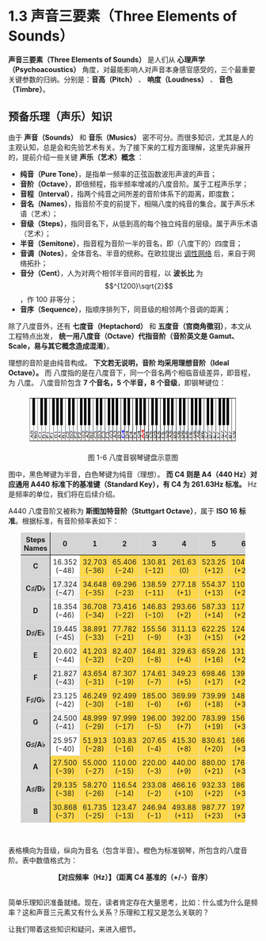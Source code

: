 <head>
    <meta charset="UTF-8">
    <meta name="viewport" content="width=device-width, initial-scale=1.0">
    <title>Hex Data Display</title>
    <style>
        .hex-container {
            text-align: center;
        }
        .hex-data {
            display: inline-block;
            text-align: left;
            font-weight: bold;
            font-family: monospace;
            white-space: pre;
        }
    </style>
</head>

# 1.3 声音三要素（Three Elements of Sounds）

**声音三要素（Three Elements of Sounds）** 是人们从 **心理声学（Psychoacoustics）** 角度，对最能影响人对声音本身感官感受的，三个最重要关键参数的归纳。分别是：**音高（Pitch）** 、 **响度（Loudness）** 、 **音色（Timbre）**。

## **预备乐理（声乐）知识**

由于 **声音（Sounds）** 和 **音乐（Musics）** 密不可分。而很多知识，尤其是人的主观认知，总是会和先验艺术有关。为了接下来的工程方面理解，这里先非展开的，提前介绍一些关键 **声乐（艺术）概念** ：

- **纯音（Pure Tone）**，是指单一频率的正弦函数波形声波的声音；
- **音阶（Octave）**，即倍频程，指半频率增减的八度音阶。属于工程声乐学；
- **音程（Interval）**，指两个纯音之间所差的音阶体系下的距离，即度数；
- **音名（Names）**，指音阶不变的前提下，相隔八度的纯音的集合。属于声乐术语（艺术）；
- **音级（Steps）**，指同音名下，从低到高的每个独立纯音的层级。属于声乐术语（艺术）；
- **半音（Semitone）**，指音程为音阶一半的音名，即（八度下的）四度音；
- **音调（Notes）**，全体音名、半音的统称。在欧拉提出 [调性网络](Docs_1_4_1.md) 后，来自于网络拓扑；
- **音分（Cent）**，人为对两个相邻半音间的音程，以 **波长比** 为 $$^{1200}\sqrt{2}$$ ，作 100 非等分；
- **音序（Sequence）**，指顺序排列下，同音级的相邻两个音调的距离；

除了八度音外，还有 **七度音（Heptachord）** 和 **五度音（宫商角徵羽）**，本文从工程特点出发， **统一用八度音（Octave）代指音阶（音阶英文是 Gamut、Scale，易与其它概念造成混淆）**。

理想的音阶是由纯音构成。 **下文若无说明，音阶 均采用理想音阶（Ideal Octave）。** 而 八度指的是在八度音下，同一个音名两个相临音级差异，即音程，为 八度。
八度音阶包含 **7 个音名，5 个半音，8 个音级**，即钢琴键位：

<center>
<figure>
   <img  
      width = "800" height = "100"
      src="../../Pictures/Octave_piano_keybord.png" alt="">
    <figcaption>
      <p>图 1-6 八度音钢琴键盘示意图</p>
   </figcaption>
</figure>
</center>

图中，黑色琴键为半音，白色琴键为纯音（理想）。 **而 C4 则是 A4（440 Hz）对应通用 A440 标准下的基准键（Standard Key），有 C4 为 261.63Hz 标准。** Hz 是频率的单位，我们将在后续介绍。

A440 八度音阶又被称为 **斯图加特音阶（Stuttgart Octave）**，属于 **ISO 16 标准**。根据标准，有音阶频率表如下：

<center>
<table style="width:90%; border-collapse: collapse;">
  <tr style="background-color: #d5d5d5; text-align: center; vertical-align: middle;">
    <th style="border: 1px solid #ddd; border-right: 1px solid #000; border-bottom: 1px solid #000; padding: 5px; text-align: center; vertical-align: middle;">Steps<br>Names</th>
    <th style="border: 1px solid #ddd; border-bottom: 1px solid #000; padding: 5px;">0</th>
    <th style="border: 1px solid #ddd; border-bottom: 1px solid #000; padding: 5px;">1</th>
    <th style="border: 1px solid #ddd; border-bottom: 1px solid #000; padding: 5px;">2</th>
    <th style="border: 1px solid #ddd; border-bottom: 1px solid #000; padding: 5px;">3</th>
    <th style="border: 1px solid #ddd; border-bottom: 1px solid #000; padding: 5px;">4</th>
    <th style="border: 1px solid #ddd; border-bottom: 1px solid #000; padding: 5px;">5</th>
    <th style="border: 1px solid #ddd; border-bottom: 1px solid #000; padding: 5px;">6</th>
    <th style="border: 1px solid #ddd; border-bottom: 1px solid #000; padding: 5px;">7</th>
    <th style="border: 1px solid #ddd; border-bottom: 1px solid #000; padding: 5px;">8</th>
  </tr>
  <tr style="background-color: #f2f2f2; text-align: center; vertical-align: middle;">
    <th style="border: 1px solid #ddd; border-right: 1px solid #000; padding: 5px; background-color: #d5d5d5;">C</th>
    <td style="border: 1px solid #ddd; padding: 5px; background-color: #ffffff;">16.352<br>(−48)</td>
    <td style="border: 1px solid #ddd; padding: 5px; background-color: #ffd84b;">32.703<br>(−36)</td>
    <td style="border: 1px solid #ddd; padding: 5px; background-color: #ffd84b;">65.406<br>(−24)</td>
    <td style="border: 1px solid #ddd; padding: 5px; background-color: #ffd84b;">130.81<br>(−12)</td>
    <td style="border: 1px solid #ddd; padding: 5px; background-color: #ffd84b;">261.63<br>(0)</td>
    <td style="border: 1px solid #ddd; padding: 5px; background-color: #ffd84b;">523.25<br>(+12)</td>
    <td style="border: 1px solid #ddd; padding: 5px; background-color: #ffd84b;">1046.5<br>(+24)</td>
    <td style="border: 1px solid #ddd; padding: 5px; background-color: #ffd84b;">2093.0<br>(+36)</td>
    <td style="border: 1px solid #ddd; padding: 5px; background-color: #ffd84b;">4186.0<br>(+48)</td>
  </tr>
  <tr style="background-color: #f2f2f2; text-align: center; vertical-align: middle;">
    <th style="border: 1px solid #ddd; border-right: 1px solid #000; padding: 5px; background-color: #d5d5d5;">C♯/D♭</th>
    <td style="border: 1px solid #ddd; padding: 5px;">17.324<br>(−47)</td>
    <td style="border: 1px solid #ddd; padding: 5px; background-color: #ffd84b;">34.648<br>(−35)</td>
    <td style="border: 1px solid #ddd; padding: 5px; background-color: #ffd84b;">69.296<br>(−23)</td>
    <td style="border: 1px solid #ddd; padding: 5px; background-color: #ffd84b;">138.59<br>(−11)</td>
    <td style="border: 1px solid #ddd; padding: 5px; background-color: #ffd84b;">277.18<br>(+1)</td>
    <td style="border: 1px solid #ddd; padding: 5px; background-color: #ffd84b;">554.37<br>(+13)</td>
    <td style="border: 1px solid #ddd; padding: 5px; background-color: #ffd84b;">1108.7<br>(+25)</td>
    <td style="border: 1px solid #ddd; padding: 5px; background-color: #ffd84b;">2217.5<br>(+37)</td>
    <td style="border: 1px solid #ddd; padding: 5px;">4434.9<br>(+49)</td>
  </tr>
  <tr style="background-color: #f2f2f2; text-align: center; vertical-align: middle;">
    <th style="border: 1px solid #ddd; border-right: 1px solid #000; padding: 5px; background-color: #d5d5d5;">D</th>
    <td style="border: 1px solid #ddd; padding: 5px; background-color: #ffffff;">18.354<br>(−46)</td>
    <td style="border: 1px solid #ddd; padding: 5px; background-color: #ffd84b;">36.708<br>(−34)</td>
    <td style="border: 1px solid #ddd; padding: 5px; background-color: #ffd84b;">73.416<br>(−22)</td>
    <td style="border: 1px solid #ddd; padding: 5px; background-color: #ffd84b;">146.83<br>(−10)</td>
    <td style="border: 1px solid #ddd; padding: 5px; background-color: #ffd84b;">293.66<br>(+2)</td>
    <td style="border: 1px solid #ddd; padding: 5px; background-color: #ffd84b;">587.33<br>(+14)</td>
    <td style="border: 1px solid #ddd; padding: 5px; background-color: #ffd84b;">1174.7<br>(+26)</td>
    <td style="border: 1px solid #ddd; padding: 5px; background-color: #ffd84b;">2349.3<br>(+38)</td>
    <td style="border: 1px solid #ddd; padding: 5px; background-color: #ffffff;">4698.6<br>(+50)</td>
  </tr>
  <tr style="background-color: #f2f2f2; text-align: center; vertical-align: middle;">
    <th style="border: 1px solid #ddd; border-right: 1px solid #000; padding: 5px; background-color: #d5d5d5;">D♯/E♭</th>
    <td style="border: 1px solid #ddd; padding: 5px;">19.445<br>(−45)</td>
    <td style="border: 1px solid #ddd; padding: 5px; background-color: #ffd84b;">38.891<br>(−33)</td>
    <td style="border: 1px solid #ddd; padding: 5px; background-color: #ffd84b;">77.782<br>(−21)</td>
    <td style="border: 1px solid #ddd; padding: 5px; background-color: #ffd84b;">155.56<br>(−9)</td>
    <td style="border: 1px solid #ddd; padding: 5px; background-color: #ffd84b;">311.13<br>(+3)</td>
    <td style="border: 1px solid #ddd; padding: 5px; background-color: #ffd84b;">622.25<br>(+15)</td>
    <td style="border: 1px solid #ddd; padding: 5px; background-color: #ffd84b;">1244.5<br>(+27)</td>
    <td style="border: 1px solid #ddd; padding: 5px; background-color: #ffd84b;">2489.0<br>(+39)</td>
    <td style="border: 1px solid #ddd; padding: 5px;">4978.0<br>(+51)</td>
  </tr>
  <tr style="background-color: #f2f2f2; text-align: center; vertical-align: middle;">
    <th style="border: 1px solid #ddd; border-right: 1px solid #000; padding: 5px; background-color: #d5d5d5;">E</th>
    <td style="border: 1px solid #ddd; padding: 5px; background-color: #ffffff;">20.602<br>(−44)</td>
    <td style="border: 1px solid #ddd; padding: 5px; background-color: #ffd84b;">41.203<br>(−32)</td>
    <td style="border: 1px solid #ddd; padding: 5px; background-color: #ffd84b;">82.407<br>(−20)</td>
    <td style="border: 1px solid #ddd; padding: 5px; background-color: #ffd84b;">164.81<br>(−8)</td>
    <td style="border: 1px solid #ddd; padding: 5px; background-color: #ffd84b;">329.63<br>(+4)</td>
    <td style="border: 1px solid #ddd; padding: 5px; background-color: #ffd84b;">659.26<br>(+16)</td>
    <td style="border: 1px solid #ddd; padding: 5px; background-color: #ffd84b;">1318.5<br>(+28)</td>
    <td style="border: 1px solid #ddd; padding: 5px; background-color: #ffd84b;">2637.0<br>(+40)</td>
    <td style="border: 1px solid #ddd; padding: 5px; background-color: #ffffff;">5274.0<br>(+52)</td>
  </tr>
  <tr style="background-color: #f2f2f2; text-align: center; vertical-align: middle;">
    <th style="border: 1px solid #ddd; border-right: 1px solid #000; padding: 5px; background-color: #d5d5d5;">F</th>
    <td style="border: 1px solid #ddd; padding: 5px;">21.827<br>(−43)</td>
    <td style="border: 1px solid #ddd; padding: 5px; background-color: #ffd84b;">43.654<br>(−31)</td>
    <td style="border: 1px solid #ddd; padding: 5px; background-color: #ffd84b;">87.307<br>(−19)</td>
    <td style="border: 1px solid #ddd; padding: 5px; background-color: #ffd84b;">174.61<br>(−7)</td>
    <td style="border: 1px solid #ddd; padding: 5px; background-color: #ffd84b;">349.23<br>(+5)</td>
    <td style="border: 1px solid #ddd; padding: 5px; background-color: #ffd84b;">698.46<br>(+17)</td>
    <td style="border: 1px solid #ddd; padding: 5px; background-color: #ffd84b;">1396.9<br>(+29)</td>
    <td style="border: 1px solid #ddd; padding: 5px; background-color: #ffd84b;">2793.8<br>(+41)</td>
    <td style="border: 1px solid #ddd; padding: 5px;">5587.7<br>(+53)</td>
  </tr>
  <tr style="background-color: #f2f2f2; text-align: center; vertical-align: middle;">
    <th style="border: 1px solid #ddd; border-right: 1px solid #000; padding: 5px; background-color: #d5d5d5;">F♯/G♭</th>
    <td style="border: 1px solid #ddd; padding: 5px; background-color: #ffffff;">23.125<br>(−42)</td>
    <td style="border: 1px solid #ddd; padding: 5px; background-color: #ffd84b;">46.249<br>(−30)</td>
    <td style="border: 1px solid #ddd; padding: 5px; background-color: #ffd84b;">92.499<br>(−18)</td>
    <td style="border: 1px solid #ddd; padding: 5px; background-color: #ffd84b;">185.00<br>(−6)</td>
    <td style="border: 1px solid #ddd; padding: 5px; background-color: #ffd84b;">369.99<br>(+6)</td>
    <td style="border: 1px solid #ddd; padding: 5px; background-color: #ffd84b;">739.99<br>(+18)</td>
    <td style="border: 1px solid #ddd; padding: 5px; background-color: #ffd84b;">1480.0<br>(+30)</td>
    <td style="border: 1px solid #ddd; padding: 5px; background-color: #ffd84b;">2960.0<br>(+42)</td>
    <td style="border: 1px solid #ddd; padding: 5px; background-color: #ffffff;">5919.9<br>(+54)</td>
  </tr>
  <tr style="background-color: #f2f2f2; text-align: center; vertical-align: middle;">
    <th style="border: 1px solid #ddd; border-right: 1px solid #000; padding: 5px; background-color: #d5d5d5;">G</th>
    <td style="border: 1px solid #ddd; padding: 5px;">24.500<br>(−41)</td>
    <td style="border: 1px solid #ddd; padding: 5px; background-color: #ffd84b;">48.999<br>(−29)</td>
    <td style="border: 1px solid #ddd; padding: 5px; background-color: #ffd84b;">97.999<br>(−17)</td>
    <td style="border: 1px solid #ddd; padding: 5px; background-color: #ffd84b;">196.00<br>(−5)</td>
    <td style="border: 1px solid #ddd; padding: 5px; background-color: #ffd84b;">392.00<br>(+7)</td>
    <td style="border: 1px solid #ddd; padding: 5px; background-color: #ffd84b;">783.99<br>(+19)</td>
    <td style="border: 1px solid #ddd; padding: 5px; background-color: #ffd84b;">1568.0<br>(+31)</td>
    <td style="border: 1px solid #ddd; padding: 5px; background-color: #ffd84b;">3136.0<br>(+43)</td>
    <td style="border: 1px solid #ddd; padding: 5px;">6271.9<br>(+55)</td>
  </tr>
  <tr style="background-color: #f2f2f2; text-align: center; vertical-align: middle;">
    <th style="border: 1px solid #ddd; border-right: 1px solid #000; padding: 5px; background-color: #d5d5d5;">G♯/A♭</th>
    <td style="border: 1px solid #ddd; padding: 5px; background-color: #ffffff;">25.957<br>(−40)</td>
    <td style="border: 1px solid #ddd; padding: 5px; background-color: #ffd84b;">51.913<br>(−28)</td>
    <td style="border: 1px solid #ddd; padding: 5px; background-color: #ffd84b;">103.83<br>(−16)</td>
    <td style="border: 1px solid #ddd; padding: 5px; background-color: #ffd84b;">207.65<br>(−4)</td>
    <td style="border: 1px solid #ddd; padding: 5px; background-color: #ffd84b;">415.30<br>(+8)</td>
    <td style="border: 1px solid #ddd; padding: 5px; background-color: #ffd84b;">830.61<br>(+20)</td>
    <td style="border: 1px solid #ddd; padding: 5px; background-color: #ffd84b;">1661.2<br>(+32)</td>
    <td style="border: 1px solid #ddd; padding: 5px; background-color: #ffd84b;">3322.4<br>(+44)</td>
    <td style="border: 1px solid #ddd; padding: 5px; background-color: #ffffff;">6644.9<br>(+56)</td>
  </tr>
  <tr style="background-color: #f2f2f2; text-align: center; vertical-align: middle;">
    <th style="border: 1px solid #ddd; border-right: 1px solid #000; padding: 5px; background-color: #d5d5d5;">A</th>
    <td style="border: 1px solid #ddd; padding: 5px; background-color: #ffd84b;">27.500<br>(−39)</td>
    <td style="border: 1px solid #ddd; padding: 5px; background-color: #ffd84b;">55.000<br>(−27)</td>
    <td style="border: 1px solid #ddd; padding: 5px; background-color: #ffd84b;">110.00<br>(−15)</td>
    <td style="border: 1px solid #ddd; padding: 5px; background-color: #ffd84b;">220.00<br>(−3)</td>
    <td style="border: 1px solid #ddd; padding: 5px; background-color: #ffd84b;">440.00<br>(+9)</td>
    <td style="border: 1px solid #ddd; padding: 5px; background-color: #ffd84b;">880.00<br>(+21)</td>
    <td style="border: 1px solid #ddd; padding: 5px; background-color: #ffd84b;">1760.0<br>(+33)</td>
    <td style="border: 1px solid #ddd; padding: 5px; background-color: #ffd84b;">3520.0<br>(+45)</td>
    <td style="border: 1px solid #ddd; padding: 5px;">7040.0<br>(+57)</td>
  </tr>
  <tr style="background-color: #f2f2f2; text-align: center; vertical-align: middle;">
    <th style="border: 1px solid #ddd; border-right: 1px solid #000; padding: 5px; background-color: #d5d5d5;">A♯/B♭</th>
    <td style="border: 1px solid #ddd; padding: 5px; background-color: #ffd84b;">29.135<br>(−38)</td>
    <td style="border: 1px solid #ddd; padding: 5px; background-color: #ffd84b;">58.270<br>(−26)</td>
    <td style="border: 1px solid #ddd; padding: 5px; background-color: #ffd84b;">116.54<br>(−14)</td>
    <td style="border: 1px solid #ddd; padding: 5px; background-color: #ffd84b;">233.08<br>(−2)</td>
    <td style="border: 1px solid #ddd; padding: 5px; background-color: #ffd84b;">466.16<br>(+10)</td>
    <td style="border: 1px solid #ddd; padding: 5px; background-color: #ffd84b;">932.33<br>(+22)</td>
    <td style="border: 1px solid #ddd; padding: 5px; background-color: #ffd84b;">1864.7<br>(+34)</td>
    <td style="border: 1px solid #ddd; padding: 5px; background-color: #ffd84b;">3729.3<br>(+46)</td>
    <td style="border: 1px solid #ddd; padding: 5px; background-color: #ffffff;">7458.6<br>(+58)</td>
  </tr>
  <tr style="background-color: #f2f2f2; text-align: center; vertical-align: middle;">
    <th style="border: 1px solid #ddd; border-right: 1px solid #000; padding: 5px; background-color: #d5d5d5;">B</th>
    <td style="border: 1px solid #ddd; padding: 5px; background-color: #ffd84b;">30.868<br>(−37)</td>
    <td style="border: 1px solid #ddd; padding: 5px; background-color: #ffd84b;">61.735<br>(−25)</td>
    <td style="border: 1px solid #ddd; padding: 5px; background-color: #ffd84b;">123.47<br>(−13)</td>
    <td style="border: 1px solid #ddd; padding: 5px; background-color: #ffd84b;">246.94<br>(−1)</td>
    <td style="border: 1px solid #ddd; padding: 5px; background-color: #ffd84b;">493.88<br>(+11)</td>
    <td style="border: 1px solid #ddd; padding: 5px; background-color: #ffd84b;">987.77<br>(+23)</td>
    <td style="border: 1px solid #ddd; padding: 5px; background-color: #ffd84b;">1975.5<br>(+35)</td>
    <td style="border: 1px solid #ddd; padding: 5px; background-color: #ffd84b;">3951.1<br>(+47)</td>
    <td style="border: 1px solid #ddd; padding: 5px;">7902.1<br>(+59)</td>
  </tr>
</table>
</center>

<br>

表格横向为音级，纵向为音名（包含半音）。橙色为标准钢琴，所包含的八度音阶。表中数值格式为：

<center>
<b>
【对应频率（Hz）】（距离 C4 基准的（+/-）音序）
</b>
</center>

<br>

简单乐理知识准备就绪。现在，读者肯定存在大量思考，比如：什么或为什么是频率？这和声音三元素又有什么关系？乐理和工程又是怎么关联的？

让我们带着这些知识和疑问，来进入细节。


[ref]: References_1.md